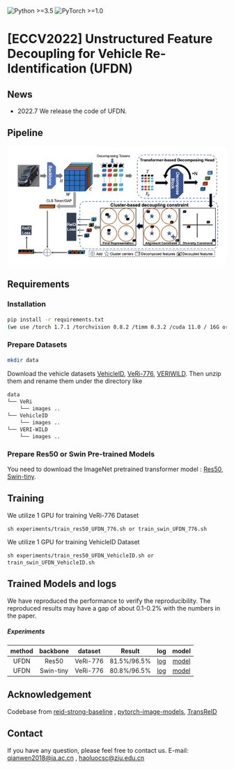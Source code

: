 ![Python >=3.5](https://img.shields.io/badge/Python->=3.5-yellow.svg)
![PyTorch >=1.0](https://img.shields.io/badge/PyTorch->=1.6-blue.svg)

# [ECCV2022] Unstructured Feature Decoupling for Vehicle Re-Identification (UFDN)

## News
- 2022.7  We release the code of UFDN.

## Pipeline

![framework](figs/overview.jpg)



## Requirements

### Installation

```bash
pip install -r requirements.txt
(we use /torch 1.7.1 /torchvision 0.8.2 /timm 0.3.2 /cuda 11.0 / 16G or 32G V100 for training and evaluation.)
```

### Prepare Datasets

```bash
mkdir data
```

Download the vehicle datasets [VehicleID](https://www.pkuml.org/resources/pku-vehicleid.html), [VeRi-776](https://github.com/JDAI-CV/VeRidataset), [VERIWILD](https://github.com/PKU-IMRE/VERI-Wild).
Then unzip them and rename them under the directory like

```
data
└── VeRi
    └── images ..
└── VehicleID
    └── images ..
└── VERI-WILD
    └── images ..

```

### Prepare Res50 or Swin Pre-trained Models

You need to download the ImageNet pretrained transformer model : [Res50](https://download.pytorch.org/models/resnet50-19c8e357.pth), [Swin-tiny](https://github.com/SwinTransformer/storage/releases/download/v1.0.0/swin_tiny_patch4_window7_224.pth).

## Training

We utilize 1  GPU for training VeRi-776 Dataset

```
sh experiments/train_res50_UFDN_776.sh or train_swin_UFDN_776.sh

```

We utilize 1  GPU for training VehicleID Dataset

```
sh experiments/train_res50_UFDN_VehicleID.sh or train_swin_UFDN_VehicleID.sh

```


## Trained Models and logs

We have reproduced the performance to verify the reproducibility. The reproduced results may have a gap of about 0.1-0.2% with the numbers in the paper.

##### Experiments
|method|backbone|dataset|Result |log |model|
|:------:|:------:|:------:|:------:|:------:|:------:|
|UFDN  |Res50   |VeRi-776|81.5%/96.5%|[log](https://drive.google.com/file/d/1ynAq-Rm4_yBs2wNXSM1DxkMxgbPvB3xu/view?usp=sharing)|[model](https://drive.google.com/file/d/1iL0l4VjMwc36XDsgCAuZFdlfQpEW4sej/view?usp=sharing)|
|UFDN|Swin-tiny|VeRi-776|80.8%/96.5%|[log](https://drive.google.com/file/d/13aINxij07svV-Vd9w0j2TbVBXhbkm_qE/view?usp=sharing)|[model](https://drive.google.com/file/d/1XBN3E8RLHMDFPu2FRK4VlfTKb-TexjKU/view?usp=sharing)|


## Acknowledgement

Codebase from [reid-strong-baseline](https://github.com/michuanhaohao/reid-strong-baseline) , [pytorch-image-models](https://github.com/rwightman/pytorch-image-models), [TransReID](https://github.com/damo-cv/TransReID)


## Contact

If you have any question, please feel free to contact us. E-mail: [qianwen2018@ia.ac.cn](qianwen2018@ia.ac.cn) , [haoluocsc@zju.edu.cn](mailto:haoluocsc@zju.edu.cn)
